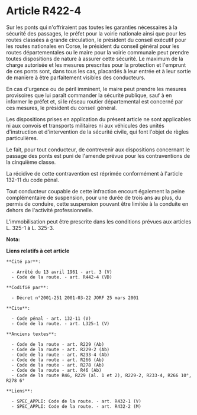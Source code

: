 # Article R422-4

Sur les ponts qui n'offriraient pas toutes les garanties nécessaires à la sécurité des passages, le préfet pour la voirie
nationale ainsi que pour les routes classées à grande circulation, le président du conseil exécutif pour les routes
nationales en Corse, le président du conseil général pour les routes départementales ou le maire pour la voirie communale
peut prendre toutes dispositions de nature à assurer cette sécurité. Le maximum de la charge autorisée et les mesures
prescrites pour la protection et l'emprunt de ces ponts sont, dans tous les cas, placardés à leur entrée et à leur sortie de
manière à être parfaitement visibles des conducteurs. 

En cas d'urgence ou de péril imminent, le maire peut prendre les mesures provisoires que lui paraît commander la sécurité
publique, sauf à en informer le préfet et, si le réseau routier départemental est concerné par ces mesures, le président du
conseil général. 

Les dispositions prises en application du présent article ne sont applicables ni aux convois et transports militaires ni aux
véhicules des unités d'instruction et d'intervention de la sécurité civile, qui font l'objet de règles particulières. 

Le fait, pour tout conducteur, de contrevenir aux dispositions concernant le passage des ponts est puni de l'amende prévue
pour les contraventions de la cinquième classe. 

La récidive de cette contravention est réprimée conformément à l'article 132-11 du code pénal. 

Tout conducteur coupable de cette infraction encourt également la peine complémentaire de suspension, pour une durée de trois
ans au plus, du permis de conduire, cette suspension pouvant être limitée à la conduite en dehors de l'activité
professionnelle. 

L'immobilisation peut être prescrite dans les conditions prévues aux articles L. 325-1 à L. 325-3.

**Nota:**



**Liens relatifs à cet article**

	**Cité par**:

	  - Arrêté du 13 avril 1961 - art. 3 (V)
	  - Code de la route. - art. R442-4 (VD)

	**Codifié par**:

	  - Décret n°2001-251 2001-03-22 JORF 25 mars 2001

	**Cite**:

	  - Code pénal - art. 132-11 (V)
	  - Code de la route. - art. L325-1 (V)

	**Anciens textes**:

	  - Code de la route - art. R229 (Ab)
	  - Code de la route - art. R229-2 (Ab)
	  - Code de la route - art. R233-4 (Ab)
	  - Code de la route - art. R266 (Ab)
	  - Code de la route - art. R278 (Ab)
	  - Code de la route - art. R46 (Ab)
	  - Code de la route R46, R229 (al. 1 et 2), R229-2, R233-4, R266 10°, R278 6°

	**Liens**:

	  - SPEC_APPLI: Code de la route. - art. R432-1 (V)
	  - SPEC_APPLI: Code de la route. - art. R432-2 (M)

